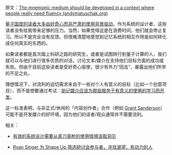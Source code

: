 原文：[The mnemonic medium should be developed in a context where people really need fluency (andymatuschak.org)](https://notes.andymatuschak.org/zLVJdDJ7jahsFYfTRU7LKbxsMYdpZWUbKB6)

[量子国度的读者大多由好奇心而非严肃的使用背景驱动](https://notes.andymatuschak.org/z2H5RGWnopXncUwLjHA83hhB2vw57sr7MVDe)。作为系统的设计者，这些读者没有给我带来足够的压力。当然，如果觉得这是在浪费时间，他们就会停止复习。所以不是完全没有反馈。但很难清楚地感觉到记忆系统的相互作用是如何转化成任何真实的东西的。

如果读者都是首次踏上科研之路的研究生，或者是试图转行到量子计算的人，我们就可以与他们进行很多优质的对话，讨论文本/媒介在支持他们目标方面的成功或失败。但由于目前这些读者是受好奇心驱使，很少有外力“回击”，暴露出他们所学的不足之处。

理想情况下，对流利的迫切需求来自于一些对个人有意义的目标（比如一个创意项目），而不是想要通过考试：[助记媒介应该为那些服务于有意义的使用的学习而开发](https://notes.andymatuschak.org/zaChVThdkmrnkr3mHEe7U61CP5QzorRFvKeC)。

这一标准表明，与非正式/休闲的「内容创作者」合作（例如 [Grant Sanderson](https://notes.andymatuschak.org/z85PiaMmkorcaUaKukXLyhR7bn7GhVeo22h8T)）可能不是开发媒介的好环境，因为他们的读者/观众通常并不需要流利。

相关：

- [有效的系统设计需要从真刀真枪的使用情境汲取洞见](https://notes.andymatuschak.org/z3H98n8DGZmu8XArqHZVsckyWvbTe8wK4kAt2)

- [Ryan Singer 为 Shape Up 筛选研讨会参与者，寻找渴望、有动力的人](https://notes.andymatuschak.org/z2TeFK6F9LL5298ub6K2D9CoaAdWGVAPJiaao)